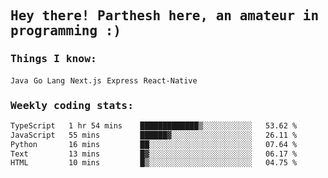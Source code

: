 <samp>
    <h2>Hey there! Parthesh here, an amateur in programming :)</h2>
    <h3>Things I know: </h3>
    <code>Java</code> <code>Go Lang</code> <code>Next.js</code> <code>Express</code> <code>React-Native</code>
    <h3>Weekly coding stats:</h3>
<!--START_SECTION:waka-->

```txt
TypeScript   1 hr 54 mins    █████████████▒░░░░░░░░░░░   53.62 %
JavaScript   55 mins         ██████▓░░░░░░░░░░░░░░░░░░   26.11 %
Python       16 mins         ██░░░░░░░░░░░░░░░░░░░░░░░   07.64 %
Text         13 mins         █▓░░░░░░░░░░░░░░░░░░░░░░░   06.17 %
HTML         10 mins         █▒░░░░░░░░░░░░░░░░░░░░░░░   04.75 %
```

<!--END_SECTION:waka-->
</samp>

